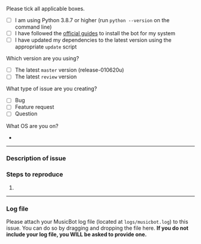 Please tick all applicable boxes.

- [ ] I am using Python 3.8.7 or higher (run `python --version` on the command line)
- [ ] I have followed the [official guides](https://github.com/Just-Some-Bots/MusicBot/wiki) to install the bot for my system
- [ ] I have updated my dependencies to the latest version using the appropriate `update` script

Which version are you using?

- [ ] The latest `master` version (release-010620u)
- [ ] The latest `review` version

What type of issue are you creating?

- [ ] Bug
- [ ] Feature request
- [ ] Question

What OS are you on?

- 

----



### Description of issue



### Steps to reproduce

1.

----

### Log file
Please attach your MusicBot log file (located at `logs/musicbot.log`) to this issue. You can do so by dragging and dropping the file here. **If you do not include your log file, you WILL be asked to provide one.**
